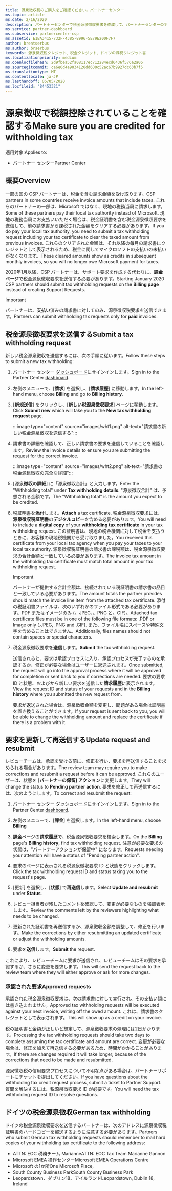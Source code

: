 ```yaml
---
title: 源泉徴収税のご購入をご確認ください。パートナーセンター
ms.topic: article
ms.date: 2/16/2020
description: パートナーセンターで税金源泉徴収要求を作成して、パートナーセンターのアカウントに源泉徴収税があることを確認します。
ms.service: partner-dashboard
ms.subservice: partnercenter-csp
ms.assetid: E1BA3415-732F-4385-8996-5E79E200F7F7
author: brentserbus
ms.author: brserbus
keywords: 源泉徴収税クレジット、税金クレジット、ドイツの課税クレジット書
ms.localizationpriority: medium
ms.openlocfilehash: 2d9fbea52fa08117ec712284ecd6436f576a2a06
ms.sourcegitcommit: ca6e0d4a9034120dd600c52ac67b9927dc63b7f5
ms.translationtype: MT
ms.contentlocale: ja-JP
ms.lasthandoff: 06/05/2020
ms.locfileid: "84453321"
---
```

# <a name="make-sure-you-are-credited-for-withholding-tax"></a><span data-ttu-id="cb34e-104">源泉徴収で税額控除されていることを確認する</span><span class="sxs-lookup"><span data-stu-id="cb34e-104">Make sure you are credited for withholding tax</span></span>

<span data-ttu-id="cb34e-105">適用対象:</span><span class="sxs-lookup"><span data-stu-id="cb34e-105">Applies to:</span></span>

- <span data-ttu-id="cb34e-106">パートナー センター</span><span class="sxs-lookup"><span data-stu-id="cb34e-106">Partner Center</span></span>

## <a name="overview"></a><span data-ttu-id="cb34e-107">概要</span><span class="sxs-lookup"><span data-stu-id="cb34e-107">Overview</span></span>

<span data-ttu-id="cb34e-108">一部の国の CSP パートナーは、税金を含む請求金額を受け取ります。</span><span class="sxs-lookup"><span data-stu-id="cb34e-108">CSP partners in some countries receive invoice amounts that include taxes.</span></span> <span data-ttu-id="cb34e-109">これらのパートナーの一部は、Microsoft ではなく、現地の税務当局に請求します。</span><span class="sxs-lookup"><span data-stu-id="cb34e-109">Some of these partners pay their local tax authority instead of Microsoft.</span></span> <span data-ttu-id="cb34e-110">現地の税務当局にお支払いいただく場合は、税金証明書を含む税金源泉徴収要求を送信して、前の請求書から課税された金額をクリアする必要があります。</span><span class="sxs-lookup"><span data-stu-id="cb34e-110">If you do pay your local tax authority, you  need to submit a tax withholding request including your tax certificate to clear the taxed amount from previous invoices.</span></span> <span data-ttu-id="cb34e-111">これらのクリアされた金額は、それ以降の毎月の請求書にクレジットとして表示されるため、税金に関してマイクロソフトの支払いの未払いがなくなります。</span><span class="sxs-lookup"><span data-stu-id="cb34e-111">These cleared amounts show as credits in subsequent monthly invoices, so you will no longer owe Microsoft payment for taxes.</span></span>

<span data-ttu-id="cb34e-112">2020年1月以降、CSP パートナーは、サポート要求を作成する代わりに、**課金ページ**で税金源泉徴収要求を送信する必要があります。</span><span class="sxs-lookup"><span data-stu-id="cb34e-112">Starting January 2020 CSP partners should submit tax withholding requests on the **Billing page** instead of creating Support Requests.</span></span>

> [!IMPORTANT]
> <span data-ttu-id="cb34e-113">パートナーは、**支払い**済みの請求書に対してのみ、源泉徴収税要求を送信できます。</span><span class="sxs-lookup"><span data-stu-id="cb34e-113">Partners can submit withholding tax requests only for **paid** invoices.</span></span>

## <a name="submit-a-tax-withholding-request"></a><span data-ttu-id="cb34e-114">税金源泉徴収要求を送信する</span><span class="sxs-lookup"><span data-stu-id="cb34e-114">Submit a tax withholding request</span></span>

<span data-ttu-id="cb34e-115">新しい税金源泉徴収を送信するには、次の手順に従います。</span><span class="sxs-lookup"><span data-stu-id="cb34e-115">Follow these steps to submit a new tax withholding:</span></span>

1. <span data-ttu-id="cb34e-116">パートナー センター [ダッシュボード](https://partner.microsoft.com/dashboard/home)にサインインします。</span><span class="sxs-lookup"><span data-stu-id="cb34e-116">Sign in to the Partner Center [dashboard](https://partner.microsoft.com/dashboard/home).</span></span>

2. <span data-ttu-id="cb34e-117">左側のメニューで、[**請求**] を選択し、[**請求履歴**] に移動します。</span><span class="sxs-lookup"><span data-stu-id="cb34e-117">In the left-hand menu, choose **Billing** and go to **Billing history**.</span></span>

3. <span data-ttu-id="cb34e-118">[**新規送信**] をクリックし、[**新しい税源泉徴収要求**] ページに移動します。</span><span class="sxs-lookup"><span data-stu-id="cb34e-118">Click **Submit new** which will take you to the **New tax withholding request** page.</span></span>

   :::image type="content" source="images/wht1.png" alt-text="請求書の新しい税金源泉徴収を送信する":::

4. <span data-ttu-id="cb34e-120">請求書の詳細を確認して、正しい請求書の要求を送信していることを確認します。</span><span class="sxs-lookup"><span data-stu-id="cb34e-120">Review the invoice details to ensure you are submitting the request for the correct invoice.</span></span>

   :::image type="content" source="images/wht2.png" alt-text="請求書の税金源泉徴収の完全な詳細":::

5. <span data-ttu-id="cb34e-122">[源泉**徴収の詳細**] に「源泉徴収合計」と入力します。</span><span class="sxs-lookup"><span data-stu-id="cb34e-122">Enter the "Withholding total" under **Tax withholding details**.</span></span> <span data-ttu-id="cb34e-123">"源泉徴収合計" は、予想される金額です。</span><span class="sxs-lookup"><span data-stu-id="cb34e-123">The "Withholding total" is the amount you expect to be credited.</span></span>

6. <span data-ttu-id="cb34e-124">税証明書を**添付**します。</span><span class="sxs-lookup"><span data-stu-id="cb34e-124">**Attach** a tax certificate.</span></span> <span data-ttu-id="cb34e-125">税金源泉徴収要求には、**源泉徴収税証明書**の**デジタルコピー**を含める必要があります。</span><span class="sxs-lookup"><span data-stu-id="cb34e-125">You will need to include a **digital copy** of your **withholding tax certificate** in your tax withholding request.</span></span> <span data-ttu-id="cb34e-126">この証明書は、現地の税金機関に対して税金を支払うときに、お客様の現地税機関から受け取りました。</span><span class="sxs-lookup"><span data-stu-id="cb34e-126">You received this certificate from your local tax agency when you pay your taxes to your local tax authority.</span></span> <span data-ttu-id="cb34e-127">源泉徴収税証明書の請求書の課税額は、税金源泉徴収要求の合計金額と一致している必要があります。</span><span class="sxs-lookup"><span data-stu-id="cb34e-127">The invoice tax amount in the withholding tax certificate must match total amount in your tax withholding request.</span></span>

   > [!IMPORTANT]
   > <span data-ttu-id="cb34e-128">パートナーが提供する合計金額は、接続されている税証明書の請求書の品目と一致している必要があります。</span><span class="sxs-lookup"><span data-stu-id="cb34e-128">The amount totals the partner provides should match the invoice line item from the attached tax certificate.</span></span> <span data-ttu-id="cb34e-129">添付の税証明書ファイルは、次のいずれかのファイル形式である必要があります。PDF またはイメージのみ (。JPEG、。PNG と。GIF)。</span><span class="sxs-lookup"><span data-stu-id="cb34e-129">Attached tax certificate files must be in one of the following file formats: .PDF or Image only (.JPEG, .PNG and .GIF).</span></span> <span data-ttu-id="cb34e-130">また、ファイル名にスペースや特殊文字を含めることはできません。</span><span class="sxs-lookup"><span data-stu-id="cb34e-130">Additionally, files names should not contain spaces or special characters.</span></span>

7. <span data-ttu-id="cb34e-131">税金源泉徴収要求を**送信**します。</span><span class="sxs-lookup"><span data-stu-id="cb34e-131">**Submit** the tax withholding request.</span></span>

   <span data-ttu-id="cb34e-132">送信されると、要求は承認プロセスに入り、承認プロセスが完了するのを承認するか、修正が必要な場合はユーザーに返送されます。</span><span class="sxs-lookup"><span data-stu-id="cb34e-132">Once submitted, the request will go into the approval process where it will be approved for completion or sent back to you if corrections are needed.</span></span> <span data-ttu-id="cb34e-133">要求の要求 ID と状態、およびから新しい要求を送信した**請求履歴**に表示されます。</span><span class="sxs-lookup"><span data-stu-id="cb34e-133">View the request ID and status of your requests and  in the **Billing history** where you submitted the new request from.</span></span>

   <span data-ttu-id="cb34e-134">要求が返送された場合は、源泉徴収金額を変更し、問題がある場合は証明書を置き換えることができます。</span><span class="sxs-lookup"><span data-stu-id="cb34e-134">If your request is sent back to you, you will be able to change the withholding amount and replace the certificate if there is a problem with it.</span></span>

## <a name="update-request-and-resubmit"></a><span data-ttu-id="cb34e-135">要求を更新して再送信する</span><span class="sxs-lookup"><span data-stu-id="cb34e-135">Update request and resubmit</span></span>

<span data-ttu-id="cb34e-136">レビューチームは、承認を受ける前に、修正を行い、要求を再送信することを求められる場合があります。</span><span class="sxs-lookup"><span data-stu-id="cb34e-136">The review team may require you to make corrections and resubmit a request before it can be approved.</span></span> <span data-ttu-id="cb34e-137">これらのユーザーは、状態を [**パートナーの保留] アクション**に変更します。</span><span class="sxs-lookup"><span data-stu-id="cb34e-137">They will change the status to **Pending partner action**.</span></span> <span data-ttu-id="cb34e-138">要求を修正して再送信するには、次のようにします。</span><span class="sxs-lookup"><span data-stu-id="cb34e-138">To correct and resubmit the request:</span></span>

1. <span data-ttu-id="cb34e-139">パートナー センター [ダッシュボード](https://partner.microsoft.com/dashboard/home)にサインインします。</span><span class="sxs-lookup"><span data-stu-id="cb34e-139">Sign in to the Partner Center [dashboard](https://partner.microsoft.com/dashboard/home).</span></span>

2. <span data-ttu-id="cb34e-140">左側のメニューで、[**課金**] を選択します。</span><span class="sxs-lookup"><span data-stu-id="cb34e-140">In the left-hand menu, choose **Billing**</span></span>

3. <span data-ttu-id="cb34e-141">**課金**ページの**請求履歴**で、税金源泉徴収要求を検索します。</span><span class="sxs-lookup"><span data-stu-id="cb34e-141">On the **Billing** page's **Billing history**, find tax withholding request.</span></span> <span data-ttu-id="cb34e-142">注意が必要な要求の状態は、"パートナーアクションが保留中" になります。</span><span class="sxs-lookup"><span data-stu-id="cb34e-142">Requests needing your attention will have a status of "Pending partner action".</span></span>

4. <span data-ttu-id="cb34e-143">要求のページに表示される税源泉徴収要求 ID と状態をクリックします。</span><span class="sxs-lookup"><span data-stu-id="cb34e-143">Click the tax withholding request ID and status taking you to the request's page.</span></span>

5. <span data-ttu-id="cb34e-144">[更新] を選択し、[**状態**] で**再送信**します。</span><span class="sxs-lookup"><span data-stu-id="cb34e-144">Select **Update and resubmit** under **Status**.</span></span>

6. <span data-ttu-id="cb34e-145">レビュー担当者が残したコメントを確認して、変更が必要なものを強調表示します。</span><span class="sxs-lookup"><span data-stu-id="cb34e-145">Review the comments left by the reviewers highlighting what needs to be changed.</span></span>

7. <span data-ttu-id="cb34e-146">更新された証明書を再送信するか、源泉徴収金額を調整して、修正を行います。</span><span class="sxs-lookup"><span data-stu-id="cb34e-146">Make the corrections by either resubmitting an updated certificate or adjust the withholding amounts.</span></span>

8. <span data-ttu-id="cb34e-147">要求を**送信**します。</span><span class="sxs-lookup"><span data-stu-id="cb34e-147">**Submit** the request.</span></span>

<span data-ttu-id="cb34e-148">これにより、レビューチームに要求が送信され、レビューチームはその要求を承認するか、さらに変更を要求します。</span><span class="sxs-lookup"><span data-stu-id="cb34e-148">This will send the request back to the review team where they will either approve or ask for more changes.</span></span>

### <a name="approved-requests"></a><span data-ttu-id="cb34e-149">承認された要求</span><span class="sxs-lookup"><span data-stu-id="cb34e-149">Approved requests</span></span>

<span data-ttu-id="cb34e-150">承認された税金源泉徴収要求は、次の請求書に対して実行され、その支払い額には書き込まれません。</span><span class="sxs-lookup"><span data-stu-id="cb34e-150">Approved tax withholding requests will be executed against your next invoice, writing off the owed amount.</span></span> <span data-ttu-id="cb34e-151">これは、請求書のクレジットとして表示されます。</span><span class="sxs-lookup"><span data-stu-id="cb34e-151">This will show up as a credit on your invoice.</span></span>

<span data-ttu-id="cb34e-152">税の証明書と金額が正しいと想定して、源泉徴収要求の処理には2日かかります。</span><span class="sxs-lookup"><span data-stu-id="cb34e-152">Processing the tax withholding requests should take two days to complete assuming the tax certificate and amount are correct.</span></span> <span data-ttu-id="cb34e-153">変更が必要な場合は、修正を加えて再送信する必要があるため、時間がかかることがあります。</span><span class="sxs-lookup"><span data-stu-id="cb34e-153">If there are changes required it will take longer, because of the corrections that need to be made and resubmitted.</span></span>

<span data-ttu-id="cb34e-154">源泉徴収税の信用要求プロセスについて不明な点がある場合は、パートナーサポートにチケットを提出してください。</span><span class="sxs-lookup"><span data-stu-id="cb34e-154">If you have questions about the withholding tax credit request process, submit a ticket to Partner Support.</span></span> <span data-ttu-id="cb34e-155">質問を解決するには、税源泉徴収要求 ID が必要です。</span><span class="sxs-lookup"><span data-stu-id="cb34e-155">You will need the tax withholding request ID to resolve questions.</span></span>

## <a name="german-tax-withholding"></a><span data-ttu-id="cb34e-156">ドイツの税金源泉徴収</span><span class="sxs-lookup"><span data-stu-id="cb34e-156">German tax withholding</span></span>

<span data-ttu-id="cb34e-157">ドイツの税金源泉徴収要求を送信するパートナーは、次のアドレスに源泉徴収税証明書のハードコピーを郵送するように注意する必要があります。</span><span class="sxs-lookup"><span data-stu-id="cb34e-157">Partners who submit German tax withholding requests should remember to mail hard copies of your withholding tax certificate to the following address:</span></span>

- <span data-ttu-id="cb34e-158">ATTN: EOC 税務チーム Marianne</span><span class="sxs-lookup"><span data-stu-id="cb34e-158">ATTN: EOC Tax Team Marianne Gannon</span></span>
- <span data-ttu-id="cb34e-159">Microsoft EMEA 操作センター</span><span class="sxs-lookup"><span data-stu-id="cb34e-159">Microsoft EMEA Operations Centre</span></span>
- <span data-ttu-id="cb34e-160">Microsoft の1か所</span><span class="sxs-lookup"><span data-stu-id="cb34e-160">One Microsoft Place,</span></span>
- <span data-ttu-id="cb34e-161">South County Business Park</span><span class="sxs-lookup"><span data-stu-id="cb34e-161">South County Business Park</span></span>
- <span data-ttu-id="cb34e-162">Leopardstown、ダブリン18、アイルランド</span><span class="sxs-lookup"><span data-stu-id="cb34e-162">Leopardstown, Dublin 18, Ireland</span></span>
